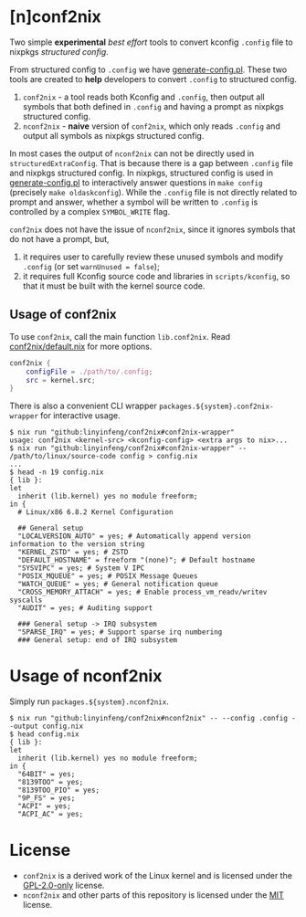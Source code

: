 # [n]conf2nix

Two simple **experimental** _best effort_ tools to convert kconfig `.config` file to nixpkgs _structured config_.

From structured config to `.config` we have [generate-config.pl](https://github.com/NixOS/nixpkgs/blob/master/pkgs/os-specific/linux/kernel/generate-config.pl). These two tools are created to **help** developers to convert `.config` to structured config.

1. `conf2nix` - a tool reads both Kconfig and `.config`, then output all symbols that both defined in `.config` and having a prompt as nixpkgs structured config.
2. `nconf2nix` - **naive** version of `conf2nix`, which only reads `.config` and output all symbols as nixpkgs structured config.

In most cases the output of `nconf2nix` can not be directly used in `structuredExtraConfig`. That is because there is a gap between `.config` file and nixpkgs structured config. In nixpkgs, structured config is used in [generate-config.pl](https://github.com/NixOS/nixpkgs/blob/master/pkgs/os-specific/linux/kernel/generate-config.pl) to interactively answer questions in `make config` (precisely `make oldaskconfig`). While the `.config` file is not directly related to prompt and answer, whether a symbol will be written to `.config` is controlled by a complex `SYMBOL_WRITE` flag.

`conf2nix` does not have the issue of `nconf2nix`, since it ignores symbols that do not have a prompt, but,

1. it requires user to carefully review these unused symbols and modify `.config` (or set `warnUnused = false`);
2. it requires full Kconfig source code and libraries in `scripts/kconfig`, so that it must be built with the kernel source code.

## Usage of conf2nix

To use `conf2nix`, call the main function `lib.conf2nix`. Read [conf2nix/default.nix](./conf2nix/default.nix) for more options.

```nix
conf2nix {
    configFile = ./path/to/.config;
    src = kernel.src;
}
```

There is also a convenient CLI wrapper `packages.${system}.conf2nix-wrapper` for interactive usage.

```console
$ nix run "github:linyinfeng/conf2nix#conf2nix-wrapper"
usage: conf2nix <kernel-src> <kconfig-config> <extra args to nix>...
$ nix run "github:linyinfeng/conf2nix#conf2nix-wrapper" -- /path/to/linux/source-code config > config.nix
...
$ head -n 19 config.nix
{ lib }:
let
  inherit (lib.kernel) yes no module freeform;
in {
  # Linux/x86 6.8.2 Kernel Configuration

  ## General setup
  "LOCALVERSION_AUTO" = yes; # Automatically append version information to the version string
  "KERNEL_ZSTD" = yes; # ZSTD
  "DEFAULT_HOSTNAME" = freeform "(none)"; # Default hostname
  "SYSVIPC" = yes; # System V IPC
  "POSIX_MQUEUE" = yes; # POSIX Message Queues
  "WATCH_QUEUE" = yes; # General notification queue
  "CROSS_MEMORY_ATTACH" = yes; # Enable process_vm_readv/writev syscalls
  "AUDIT" = yes; # Auditing support

  ### General setup -> IRQ subsystem
  "SPARSE_IRQ" = yes; # Support sparse irq numbering
  ### General setup: end of IRQ subsystem
```

# Usage of nconf2nix

Simply run `packages.${system}.nconf2nix`.

```console
$ nix run "github:linyinfeng/conf2nix#nconf2nix" -- --config .config --output config.nix
$ head config.nix
{ lib }:
let
  inherit (lib.kernel) yes no module freeform;
in {
  "64BIT" = yes;
  "8139TOO" = yes;
  "8139TOO_PIO" = yes;
  "9P_FS" = yes;
  "ACPI" = yes;
  "ACPI_AC" = yes;
```

# License

- `conf2nix` is a derived work of the Linux kernel and is licensed under the [GPL-2.0-only](./conf2nix/LICENSE) license.
- `nconf2nix` and other parts of this repository is licensed under the [MIT](./LICENSE) license.

